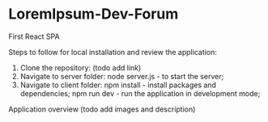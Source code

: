 # LoremIpsum-Dev-Forum
First React SPA

Steps to follow for local installation and review the application:
1. Clone the repository: (todo add link)
2. Navigate to server folder:
node server.js - to start the server;
3. Navigate to client folder:
npm install - install packages and dependencies;
npm run dev - run the application in development mode;

Application overview
(todo add images and description)
